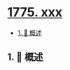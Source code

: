 # [1775. xxx](https://github.com/Tdahuyou/TNotes.leetcode/tree/main/notes/1775.%20xxx)

<!-- region:toc -->

- [1. 📝 概述](#1--概述)

<!-- endregion:toc -->

## 1. 📝 概述
